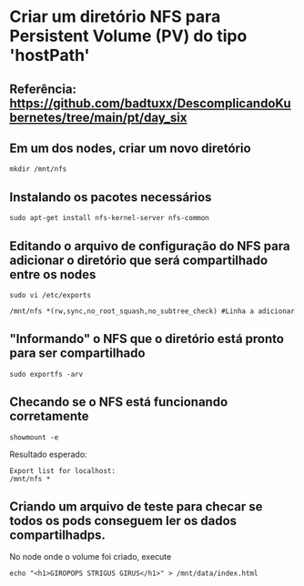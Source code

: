 # Criar um diretório NFS para Persistent Volume (PV) do tipo 'hostPath'
## Referência: https://github.com/badtuxx/DescomplicandoKubernetes/tree/main/pt/day_six


## Em um dos nodes, criar um novo diretório
```shell
mkdir /mnt/nfs
```

## Instalando os pacotes necessários
```shell
sudo apt-get install nfs-kernel-server nfs-common
```

## Editando o arquivo de configuração do NFS para adicionar o diretório que será compartilhado entre os nodes
```shell
sudo vi /etc/exports

/mnt/nfs *(rw,sync,no_root_squash,no_subtree_check) #Linha a adicionar
```

## "Informando" o NFS que o diretório está pronto para ser compartilhado
```shell
sudo exportfs -arv
```

## Checando se o NFS está funcionando corretamente
```shell
showmount -e
```

Resultado esperado:
```shell
Export list for localhost:
/mnt/nfs *
```

## Criando um arquivo de teste para checar se todos os pods conseguem ler os dados compartilhadps. 

No node onde o volume foi criado, execute
```shell
echo "<h1>GIROPOPS STRIGUS GIRUS</h1>" > /mnt/data/index.html
```
